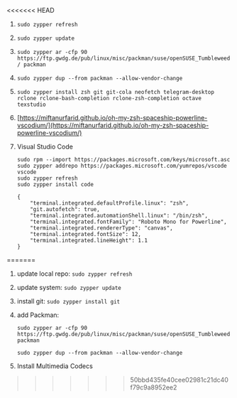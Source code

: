 <<<<<<< HEAD
1. `sudo zypper refresh`

1. `sudo zypper update`

1. `sudo zypper ar -cfp 90 https://ftp.gwdg.de/pub/linux/misc/packman/suse/openSUSE_Tumbleweed/ packman`

1. `sudo zypper dup --from packman --allow-vendor-change`

1. `sudo zypper install zsh git git-cola neofetch telegram-desktop rclone rclone-bash-completion rclone-zsh-completion octave texstudio`

1. [https://miftanurfarid.github.io/oh-my-zsh-spaceship-powerline-vscodium/](https://miftanurfarid.github.io/oh-my-zsh-spaceship-powerline-vscodium/)

1. Visual Studio Code

    ```
    sudo rpm --import https://packages.microsoft.com/keys/microsoft.asc
    sudo zypper addrepo https://packages.microsoft.com/yumrepos/vscode vscode
    sudo zypper refresh
    sudo zypper install code
    ```

    ```
    {
        "terminal.integrated.defaultProfile.linux": "zsh",
        "git.autofetch": true,
        "terminal.integrated.automationShell.linux": "/bin/zsh",
        "terminal.integrated.fontFamily": "Roboto Mono for Powerline",
        "terminal.integrated.rendererType": "canvas",
        "terminal.integrated.fontSize": 12,
        "terminal.integrated.lineHeight": 1.1
    }
    ```
=======
1. update local repo: `sudo zypper refresh`

1. update system: `sudo zypper update`

1. install git: `sudo zypper install git`


1. add Packman:

    ```
    sudo zypper ar -cfp 90 https://ftp.gwdg.de/pub/linux/misc/packman/suse/openSUSE_Tumbleweed/ packman

    sudo zypper dup --from packman --allow-vendor-change
    ```

1. Install Multimedia Codecs

>>>>>>> 50bbd435fe40cee02981c21dc40f79c9a8952ee2
